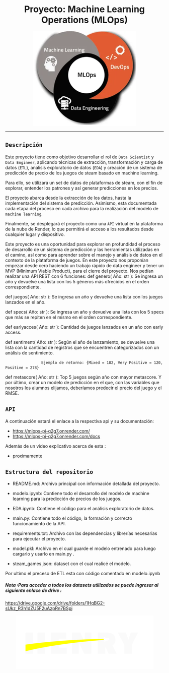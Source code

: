 

# <h1 align=center> **Proyecto: Machine Learning Operations (MLOps)** </h1>
                                            

<p align="center">
<img src="https://raw.githubusercontent.com/MatyTrova/PI-MLOps/main/imgs/mlops.png"  height=300>
</p>

--- 
## `Descripción`

Este proyecto tiene como objetivo desarrollar el rol de `Data Scientist` y `Data Engineer`, aplicando técnicas de extracción, transformación y carga de datos (`ETL`), análisis exploratorio de datos (`EDA`) y creación de un sistema de predicción de precio de los juegos de steam basado en machine learning.

Para ello, se utilizará un set de datos de plataformas de steam, con el fin de explorar, entender los patrones  y así generar predicciones en los precios.

El proyecto abarca desde la extracción de los datos, hasta la implementación del sistema de predicción. Asimismo, esta documentada cada etapa del proceso en cada archivo para la realización del modelo de `machine learning`.

Finalmente, se desplegará el proyecto como una `API` virtual en la plataforma de la nube de Render, lo que permitirá el acceso a los resultados desde cualquier lugar y dispositivo.

Este proyecto es una oportunidad para explorar en profundidad el proceso de desarrollo de un sistema de predicción y las herramientas utilizadas en el camino, así como para aprender sobre el manejo y análisis de datos en el contexto de la plataforma de juegos.
En este proyecto nos proponían empezar desde cero haciendo un trabajo rápido de data engineer y tener un MVP (Minimum Viable Product), para el cierre del proyecto. Nos pedían realizar una API REST con 6 funciones:  def genero( Año: str ): Se ingresa un año y devuelve una lista con los 5 géneros más ofrecidos en el orden correspondiente.

def juegos( Año: str ): Se ingresa un año y devuelve una lista con los juegos lanzados en el año.

def specs( Año: str ): Se ingresa un año y devuelve una lista con los 5 specs que más se repiten en el mismo en el orden correspondiente.

def earlyacces( Año: str ): Cantidad de juegos lanzados en un año con early access.

def sentiment( Año: str ): Según el año de lanzamiento, se devuelve una lista con la cantidad de registros que se encuentren categorizados con un análisis de sentimiento.

                    Ejemplo de retorno: {Mixed = 182, Very Positive = 120, Positive = 278}

def metascore( Año: str ): Top 5 juegos según año con mayor metascore.
Y por último, crear un modelo de predicción en el que, con las variables que nosotros los alumnos elijamos, deberíamos predecir el precio del juego y el RMSE.
## `API`

A continuación estará el enlace a la respectiva api y su documentación: 
+ https://mlops-pi-q2g7.onrender.com/
+ https://mlops-pi-q2g7.onrender.com/docs

Además de un video explicativo acerca de esta : 

+ proximamente

## `Estructura del repositorio`

+ README.md: Archivo principal con información detallada del proyecto.

+ modelo.ipynb: Contiene todo el desarrollo del modelo de machine learning para la predicción de precios de los juegos.

+ EDA.ipynb: Contiene el código para el análisis exploratorio de datos.

+ main.py: Contiene todo el código, la formación y correcto funcionamiento de la API.

+ requirements.txt: Archivo con las dependencias y librerías necesarias para ejecutar el proyecto.
+ model.pkl: Archivo en el cual guarde el modelo entrenado para luego cargarlo y usarlo en main.py .
+ steam_games.json: dataset con el cual realicé el modelo.

Por ultimo el preceso de ETL esta con código comentado en modelo.ipynb


##### Nota :Para acceder a todos los datasets utilizados se puede ingresar al siguiente enlace de drive : 

https://drive.google.com/drive/folders/1HqBG2-sUkz_R3h1dZU5F2uAzpRn7BSpj



<p align="center">
<img src="https://raw.githubusercontent.com/MatyTrova/PI-MLOps/main/imgs/henry.jpg"  alt="MLOps">
</p>
